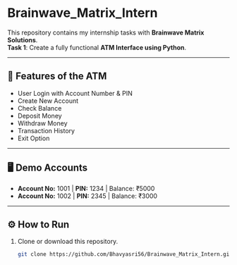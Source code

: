 # Brainwave_Matrix_Intern

This repository contains my internship tasks with **Brainwave Matrix Solutions**.  
**Task 1**: Create a fully functional **ATM Interface using Python**.

---

## 🚀 Features of the ATM
- User Login with Account Number & PIN  
- Create New Account  
- Check Balance  
- Deposit Money  
- Withdraw Money  
- Transaction History  
- Exit Option  

---

## 🖥️ Demo Accounts
- **Account No:** 1001 | **PIN:** 1234 | Balance: ₹5000  
- **Account No:** 1002 | **PIN:** 2345 | Balance: ₹3000  

---

## ⚙️ How to Run
1. Clone or download this repository.  
   ```bash
   git clone https://github.com/Bhavyasri56/Brainwave_Matrix_Intern.git
